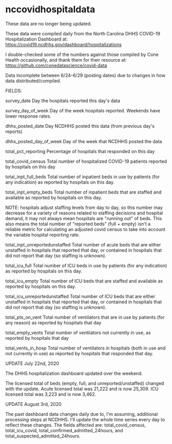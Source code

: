 # nccovidhospitaldata
												
These data are no longer being updated.

These data were compiled daily from the North Carolina DHHS COVID-19 Hospitalization Dashboard at: https://covid19.ncdhhs.gov/dashboard/hospitalizations

I double-checked some of the numbers against those compiled by Cone Health occasionally, and thank them for their resource at: https://github.com/conedatascience/covid-data

Data incomplete between 6/24-6/29 (posting dates) due to changes in how data distributed/compiled.

FIELDS:

survey_date
Day the hospitals reported this day's data

survey_day_of_week
Day of the week hospitals reported. Weekends have lower response rates.

dhhs_posted_date
Day NCDHHS posted this data (from previous day's reports)

dhhs_posted_day_of_week
Day of the week that NCDHHS posted the data

total_pct_reporting
Percentage of hospitals that responded on this day

total_covid_census
Total number of hospitalized COVID-19 patients reported by hospitals on this day	

total_inpt_full_beds
Total number of inpatient beds in use by patients (for any indication) as reported by hospitals on this day.

total_inpt_empty_beds
Total number of inpatient beds that are staffed and available as reported by hospitals on this day.

NOTE: hospitals adjust staffing levels from day to day, so this number may decrease for a variety of reasons related to staffing decisions and hospital demand, it may not always mean hospitals are "running out" of beds. This also means the total number of "reported beds" (full + empty) isn't a reliable metric for calculating an adjusted covid census to take into account the variable hospital reporting rate.

total_inpt_unreportedunstaffed
Total number of acute beds that are either unstaffed in hospitals that reported that day, or contained in hospitals that did not report that day (so staffing is unknown).

total_icu_full
Total number of ICU beds in use by patients (for any indication) as reported by hospitals on this day.

total_icu_empty
Total number of ICU beds that are staffed and available as reported by hospitals on this day.

total_icu_unreportedunstaffed
Total number of ICU beds that are either unstaffed in hospitals that reported that day, or contained in hospitals that did not report that day (so staffing is unknown).

total_pts_on_vent
Total number of ventilators that are in use by patients (for any reason) as reported by hospitals that day

total_empty_vents
Total number of ventilators not currently in use, as reported by hospitals that day

total_vents_in_hosp
Total number of ventilators in hospitals (both in use and not currently in use) as reported by hospitals that responded that day.

UPDATE July 22nd, 2020

The DHHS hospitalization dashboard updated over the weekend.

The licensed total of beds (empty, full, and unreported/unstaffed) changed with the update. Acute licensed total was 21,222 and is now 25,309. ICU licensed total was 3,223 and is now 3,462.

UPDATE August 3rd, 2020

The past dashboard data changes daily due to, I'm assuming, additional processing steps at NCDHHS. I'll update the whole time series every day to reflect these changes. The fields affected are: total_covid_census, total_icu_covid, total_confirmed_admitted_24hours, and total_suspected_admitted_24hours.
